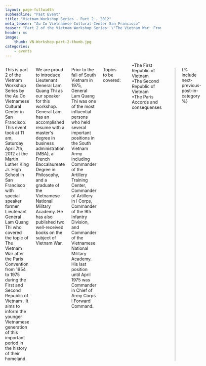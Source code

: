 ```yaml
---
layout: page-fullwidth
subheadline: "Past Event"
title: "Vietnam Workshop Series - Part 2 - 2012"
meta_teaser: "Au Co Vietnamese Cultural Center San Francisco"
teaser: "Part 2 of the Vietnam Workshop Series: \"The Vietnam War: From 1954 to 1975.\""
header: no
image:
    thumb: VN-Workshop-part-2-thumb.jpg
categories:
    - events
---
```

<!--more-->
<div class="small-12 columns" style="padding: 0px; border-bottom: none;" markdown="1">

This is part 2 of the Vietnam Workshop Series by the Au Co Vietnamese Cultural Center in San Francisco. This event took at 11 am, Saturday April 7th, 2012 at the Martin Luther King Jr. High School in San Francisco with special speaker former Lieutenant General Lam Quang Thi who covered the topic of The Vietnam War after the Paris Convention from 1954 to 1975 during the First and Second Republic of Vietnam . It aims to inform the younger Vietnamese generation of this important period in the history of their homeland.

We are proud to introduce Lieutenant General Lam Quang Thi as our speaker for this workshop.  General Lam has an accomplished resume with a master&#39;s degree in business administration (MBA), a French Baccalaureate Degree in Philosophy, and a graduate of the Vietnamese National Military Academy.  He has also published two well-received books on the subject of Vietnam War.

Prior to the fall of South Vietnam in 1975, General Lam Quang Thi was one of the most influential persons who held several important positions in the South Vietnam Army including Commander of the Artillery Training Center, Commander of Artillery in I Corps, Commander of the 9th Infantry Division, and Commander of the Vietnamese National Military Academy.  His last position until April 1975 was Commander in Chief of Army Corps I Forward Command.

<p>
Topics to be covered:<br />
<div style="padding-left: 15px;">
&#8226;The First Republic of Vietnam<br />
&#8226;The Second Republic of Vietnam<br />
&#8226;The Paris Accords and consequenses<br />
</div>
</p>

<table style="border-color: #cccccc; margin-left: auto; margin-right: auto;" border="1" width="100%">
<tbody>
<tr style="padding: 2rem 0.625rem 0.5625rem 0.625rem">
<td align="center" style="padding: 2rem 0.625rem 0.5625rem 0.625rem">
<p style="text-align: center;">
<iframe style="border:1px solid #cccccc" src="https://www.youtube.com/embed/JzTtHcTjbH0" width="560" height="315" frameborder="0" allowfullscreen=""></iframe>
</p>
</td>
</tr>
</tbody>
</table>

{% include next-previous-post-in-category %}

</div>
